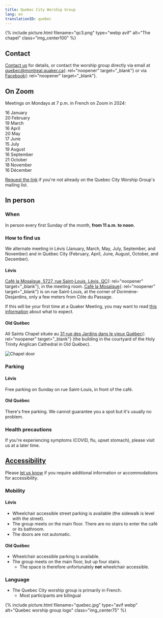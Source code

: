 ```yaml
---
title: Quebec City Worship Group
lang: en
translationID: quebec
---
```

{% include picture.html filename="qc3.png" type="webp avif" alt="The chapel" class="img_center100" %}

## Contact
[Contact us](/contact) for details, or contact the worship group directly via email at [quebec@montreal.quaker.ca](mailto:quebec@montreal.quaker.ca){: rel="noopener" target="_blank"} or via [Facebook](https://www.facebook.com/QuakersQuebecCanada/){: rel="noopener" target="_blank"}.

## On Zoom
Meetings on Mondays at 7 p.m. in French on Zoom in 2024:

16 January  
20 February  
19 March  
16 April  
20 May  
17 June  
15 July  
19 August  
16 September  
21 October  
18 November  
16 Décember  

[Request the link](mailto:quebec@montreal.quaker.ca) if you're not already on the Quebec City Worship Group's mailing list.

## In person
### When
In person every first Sunday of the month, **from 11 a.m. to noon**.

### How to find us
We alternate meeting in Lévis (January, March, May, July, September, and November) and in Québec City (February, April, June, August, October, and December).

#### Lévis
[Café la Mosaïque, 5727, rue Saint-Louis, Lévis, QC](https://goo.gl/maps/HYYEYV92bwR3Wujp6){: rel="noopener" target="_blank"}, in the meeting room. [Café la Mosaïque](http://cafelamosaique.org/){: rel="noopener" target="_blank"} is on rue Saint-Louis, at the corner of Dorimène-Desjardins, only a few meters from Côte du Passage.

If this will be your first time at a Quaker Meeting, you may want to read [this information](/about) about what to expect.
#### Old Québec
All Saints Chapel située au [31 rue des Jardins dans le vieux Québec](https://maps.app.goo.gl/NNHaVfcmDpb2o5oo6){: rel="noopener" target="_blank"} (the building in the courtyard of the Holy Trinity Anglican Cathedral in Old Québec).

![Chapel door](/assets/images/QC_chapel_door.avif)

### Parking
#### Lévis
Free parking on Sunday on rue Saint-Louis, in front of the café.
#### Old Québec
There's free parking. We cannot guarantee you a spot but it's usually no problem.

### Health precautions <span class="stanchor"><a name="precautions"></a></span>

If you're experiencing symptoms (COVID, flu, upset stomach), please visit us at a later time.

## [Accessibility](/accessibility) <span class="stanchor"><a name="accessibility"></a></span>
Please [let us know](/contact) if you require additional information or accommodations for accessibility.

### Mobility
#### Lévis
* Wheelchair accessible street parking is available (the sidewalk is level with the street).
* The group meets on the main floor. There are no stairs to enter the café or its bathroom.
* The doors are not automatic.

#### Old Québec
* Wheelchair accessible parking is available.
* The group meets on the main floor, but up four stairs.
  * The space is therefore unfortunately **not** wheelchair accessible.

### Language
* The Quebec City worship group is primarily in French.
  * Most participants are bilingual

{% include picture.html filename="quebec.jpg" type="avif webp" alt="Quebec worship group logo" class="img_center75" %}
